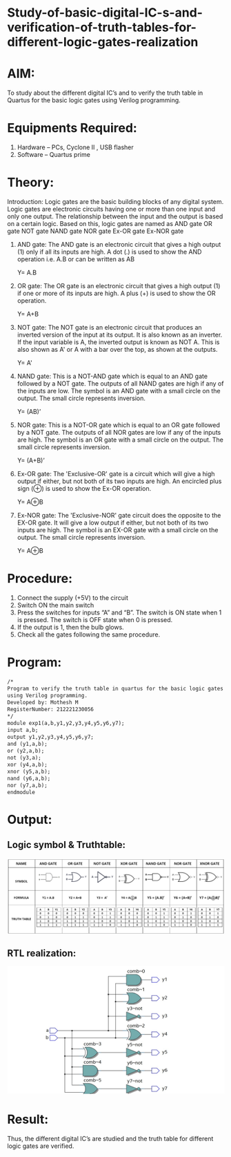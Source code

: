 # Study-of-basic-digital-IC-s-and-verification-of-truth-tables-for-different-logic-gates-realization

# AIM:
To study about the different digital IC’s and to verify the truth table in Quartus for the basic logic gates using Verilog programming.
# Equipments Required:
1. Hardware – PCs, Cyclone II , USB flasher
2. Software – Quartus prime
# Theory:
Introduction:
Logic gates are the basic building blocks of any digital system. Logic gates are electronic circuits having one or more than one input and only one output. The relationship between the input and the output is based on a certain logic. Based on this, logic gates are named as
AND gate
OR gate
NOT gate
NAND gate
NOR gate
Ex-OR gate
Ex-NOR gate

1. AND gate:
The AND gate is an electronic circuit that gives a high output (1) only if all its inputs are high. A dot (.) is used to show the AND operation i.e. A.B or can be written as AB

    Y= A.B

2. OR gate:
The OR gate is an electronic circuit that gives a high output (1) if one or more of its inputs are high. A plus (+) is used to show the OR operation.

    Y= A+B

3. NOT gate:
The NOT gate is an electronic circuit that produces an inverted version of the input at its output. It is also known as an inverter. If the input variable is A, the inverted output is known as NOT A. This is also shown as A' or A with a bar over the top, as shown at the outputs.

    Y= A'

4. NAND gate:
This is a NOT-AND gate which is equal to an AND gate followed by a NOT gate. The outputs of all NAND gates are high if any of the inputs are low. The symbol is an AND gate with a small circle on the output. The small circle represents inversion.

    Y= (AB)’

5. NOR gate:
This is a NOT-OR gate which is equal to an OR gate followed by a NOT gate. The outputs of all NOR gates are low if any of the inputs are high. The symbol is an OR gate with a small circle on the output. The small circle represents inversion.

    Y= (A+B)’

6. Ex-OR gate:
The 'Exclusive-OR' gate is a circuit which will give a high output if either, but not both of its two inputs are high. An encircled plus sign (⊕) is used to show the Ex-OR operation.

    Y= A⊕B

7. Ex-NOR gate:
The 'Exclusive-NOR' gate circuit does the opposite to the EX-OR gate. It will give a low output if either, but not both of its two inputs are high. The symbol is an EX-OR gate with a small circle on the output. The small circle represents inversion.

    Y= A⊕B

# Procedure:
1. Connect the supply (+5V) to the circuit
2. Switch ON the main switch
3. Press the switches for inputs “A” and “B”. The switch is ON state when 1 is pressed. The switch is OFF state when 0 is pressed.
4. If the output is 1, then the bulb glows.
5. Check all the gates following the same procedure.
# Program:
~~~
/*
Program to verify the truth table in quartus for the basic logic gates using Verilog programming.
Developed by: Mothesh M
RegisterNumber: 212221230056
*/
module exp1(a,b,y1,y2,y3,y4,y5,y6,y7);
input a,b;
output y1,y2,y3,y4,y5,y6,y7;
and (y1,a,b);
or (y2,a,b);
not (y3,a);
xor (y4,a,b);
xnor (y5,a,b);
nand (y6,a,b);
nor (y7,a,b);
endmodule
~~~
# Output:
## Logic symbol & Truthtable:
![out](1.png)
## RTL realization:
![out](2.png)
# Result:
Thus, the different digital IC’s are studied and the truth table for different logic gates are verified.

